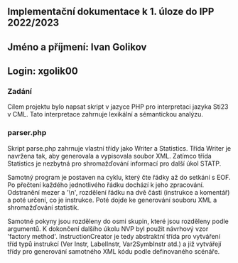 ## Implementační dokumentace k 1. úloze do IPP 2022/2023
## Jméno a příjmení: Ivan Golikov
## Login: xgolik00

### Zadání
Cílem projektu bylo napsat skript v jazyce PHP pro interpretaci jazyka Sti23 v CML. Tato interpretace zahrnuje lexikální a sémantickou analýzu.
### parser.php
Skript parse.php zahrnuje vlastní třídy jako Writer a Statistics. Třída Writer je navržena tak, aby generovala a vypisovala soubor XML. Zatímco třída Statistics je nezbytná pro shromažďování informací pro další úkol STATP. 

Samotný program je postaven na cyklu, který čte řádky až do setkání s EOF. Po přečtení každého jednotlivého řádku dochází k jeho zpracování. Odstranění mezer a '\n', rozdělení řádku na dvě části (instrukce a komentář) a poté určení, co je instrukce. Poté dojde ke generování souboru XML a shromažďování statistik. 

Samotné pokyny jsou rozděleny do osmi skupin, které jsou rozděleny podle argumentů. K dokončení dalšího úkolu NVP byl použit návrhový vzor 'factory method'. InstructionCreator je tedy abstraktní třída pro vytváření tříd typů instrukcí (Ver Instr, LabelInstr, Var2SymbInstr atd.) a již vytvářejí třídy pro generování samotného XML kódu podle definovaného scénáře.